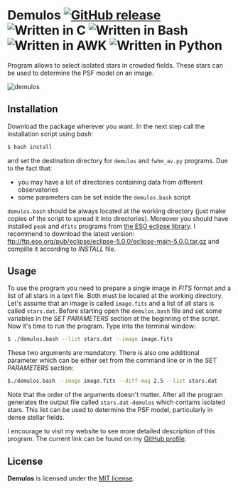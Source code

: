 # Demulos [![GitHub release](http://www.astro.uni.wroc.pl/ludzie/brus/img/github/ver20170523.svg "download")](https://github.com/pbrus/demulos/) ![Written in C](http://www.astro.uni.wroc.pl/ludzie/brus/img/github/c.svg "language") ![Written in Bash](http://www.astro.uni.wroc.pl/ludzie/brus/img/github/bash.svg "language") ![Written in AWK](http://www.astro.uni.wroc.pl/ludzie/brus/img/github/awk.svg "language") ![Written in Python](http://www.astro.uni.wroc.pl/ludzie/brus/img/github/python.svg "language")

Program allows to select isolated stars in crowded fields. These stars can be used to determine the PSF model on an image.

![demulos](http://www.astro.uni.wroc.pl/ludzie/brus/img/github/demulos.gif)

## Installation

Download the package wherever you want. In the next step call the installation script using *bash*:
```bash
$ bash install
```
and set the destination directory for `demulos` and `fwhm_av.py` programs. Due to the fact that:

 * you may have a lot of directories containing data from different observatories
 * some parameters can be set inside the `demulos.bash` script

`demulos.bash` should be always located at the working directory (just make copies of the script to spread it into directories). Moreover you should have installed `peak` and `dfits` programs from [the ESO eclipse library](https://www.eso.org/sci/software/eclipse/). I recommend to download the latest version: ftp://ftp.eso.org/pub/eclipse/eclipse-5.0.0/eclipse-main-5.0.0.tar.gz and compilte it according to *INSTALL* file.

## Usage

To use the program you need to prepare a single image in *FITS* format and a list of all stars in a text file. Both must be located at the working directory. Let's assume that an image is called `image.fits` and a list of all stars is called `stars.dat`. Before starting open the `demulos.bash` file and set some variables in the *SET PARAMETERS* section at the beginning of the script. Now it's time to run the program. Type into the terminal window:
```bash
$ ./demulos.bash --list stars.dat --image image.fits
```
These two arguments are mandatory. There is also one additional parameter which can be either set from the command line or in the *SET PARAMETERS* section:
```bash
$./demulos.bash --image image.fits --diff-mag 2.5 --list stars.dat
```
Note that the order of the arguments doesn't matter. After all the program generates the output file called `stars.dat-demulos` which contains isolated stars. This list can be used to determine the PSF model, particularly in dense stellar fields.

I encourage to visit my website to see more detailed description of this program. The current link can be found on my [GitHub profile](https://github.com/pbrus).

## License

**Demulos** is licensed under the [MIT license](http://opensource.org/licenses/MIT).
